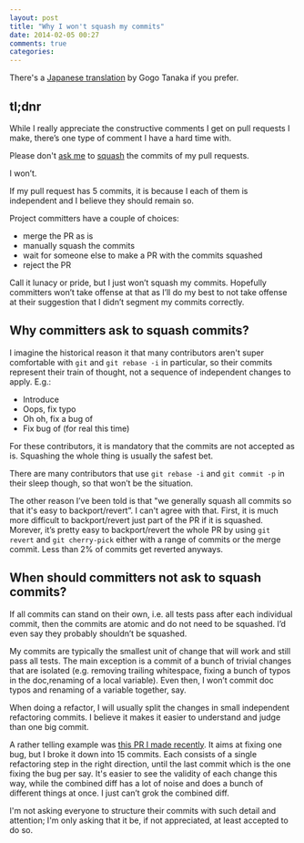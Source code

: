 ```yaml
---
layout: post
title: "Why I won't squash my commits"
date: 2014-02-05 00:27
comments: true
categories:
---
```


There's a [Japanese translation](http://qiita.com/gogotanaka/items/8c55f69120965b077737)  by Gogo Tanaka if you prefer.

## tl;dnr

While I really appreciate the constructive comments I get on pull requests I make, there’s one type of comment I have a hard time with.

Please don't [ask me](https://github.com/rails/rails/pull/8267#issuecomment-11551706)
 to [squash](https://github.com/rails/rails/pull/13938#issuecomment-34061339)
 the commits of my pull requests.

I won’t.

If my pull request has 5 commits, it is because I each of them is independent and I believe they should remain so.

Project committers have a couple of choices:

* merge the PR as is
* manually squash the commits
* wait for someone else to make a PR with the commits squashed
* reject the PR

Call it lunacy or pride, but I just won’t squash my commits. Hopefully committers won’t take offense at that as I’ll do my best to not take offense at their suggestion that I didn’t segment my commits correctly.


## Why committers ask to squash commits?

I imagine the historical reason it that many contributors aren't super comfortable with `git` and `git rebase -i` in particular, so their commits represent their train of thought, not a sequence of independent changes to apply. E.g.:

* Introduce <great feature>
* Oops, fix typo
* Oh oh, fix a bug of <great feature>
* Fix bug of <great feature> (for real this time)

For these contributors, it is mandatory that the commits are not accepted as is. Squashing the whole thing is usually the safest bet.

There are many contributors that use `git rebase -i` and `git commit -p` in their sleep though, so that won’t be the situation.

The other reason I’ve been told is that "we generally squash all commits so that it's easy to backport/revert”. I can't agree with that. First, it is much more difficult to backport/revert just part of the PR if it is squashed. Morever, it’s pretty easy to backport/revert the whole PR by using `git revert` and `git cherry-pick` either with a range of commits or the merge commit. Less than 2% of commits get reverted anyways.

## When should committers not ask to squash commits?

If all commits can stand on their own, i.e. all tests pass after each individual commit, then the commits are atomic and do not need to be squashed. I’d even say they probably shouldn’t be squashed.

My commits are typically the smallest unit of change that will work and still pass all tests.
The main exception is a commit of a bunch of trivial changes that are isolated (e.g. removing trailing whitespace, fixing a bunch of typos in the doc,renaming of a local variable). Even then, I won’t commit doc typos and renaming of a variable together, say.

When doing a refactor, I will usually split the changes in small independent refactoring commits. I believe it makes it easier to understand and judge than one big commit.

A rather telling example was [this PR I made recently](https://github.com/sdsykes/fastimage/pull/27). It aims at fixing one bug, but I broke it down into 15 commits. Each consists of a single refactoring step in the right direction, until the last commit which is the one fixing the bug per say. It's easier to see the validity of each change this way, while the combined diff has a lot of noise and does a bunch of different things at once. I just can’t grok the combined diff.

I'm not asking everyone to structure their commits with such detail and attention; I'm only asking that it be, if not appreciated, at least accepted to do so.

